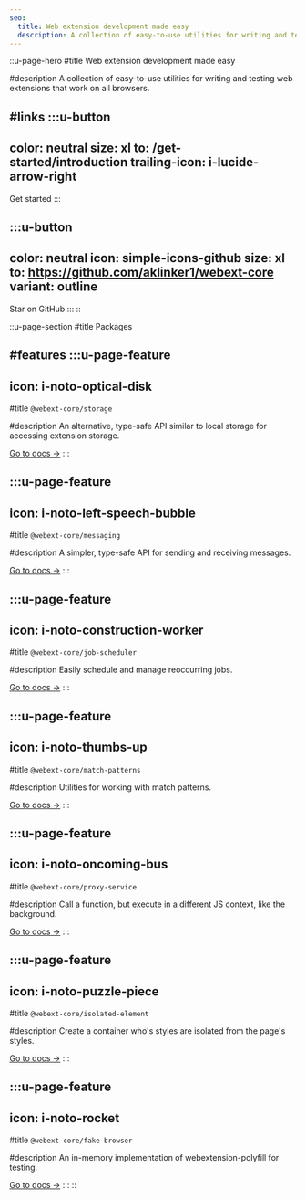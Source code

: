 ```yaml
---
seo:
  title: Web extension development made easy
  description: A collection of easy-to-use utilities for writing and testing web extensions that work on all browsers.
---
```


::u-page-hero
#title
Web extension development made easy

#description
A collection of easy-to-use utilities for writing and testing web extensions that work on all browsers.

#links
  :::u-button
  ---
  color: neutral
  size: xl
  to: /get-started/introduction
  trailing-icon: i-lucide-arrow-right
  ---
  Get started
  :::

  :::u-button
  ---
  color: neutral
  icon: simple-icons-github
  size: xl
  to: https://github.com/aklinker1/webext-core
  variant: outline
  ---
  Star on GitHub
  :::
::

::u-page-section
#title
Packages

#features
  :::u-page-feature
  ---
  icon: i-noto-optical-disk
  ---
  #title
  `@webext-core/storage`

  #description
  An alternative, type-safe API similar to local storage for accessing extension storage.

  [Go to docs →](/storage/installation)
  :::

  :::u-page-feature
  ---
  icon: i-noto-left-speech-bubble
  ---
  #title
  `@webext-core/messaging`

  #description
  A simpler, type-safe API for sending and receiving messages.

  [Go to docs →](/messaging/installation)
  :::

  :::u-page-feature
  ---
  icon: i-noto-construction-worker
  ---
  #title
  `@webext-core/job-scheduler`

  #description
  Easily schedule and manage reoccurring jobs.

  [Go to docs →](/job-scheduler/installation)
  :::

  :::u-page-feature
  ---
  icon: i-noto-thumbs-up
  ---
  #title
  `@webext-core/match-patterns`

  #description
  Utilities for working with match patterns.

  [Go to docs →](/match-patterns/installation)
  :::

  :::u-page-feature
  ---
  icon: i-noto-oncoming-bus
  ---
  #title
  `@webext-core/proxy-service`

  #description
  Call a function, but execute in a different JS context, like the background.

  [Go to docs →](/proxy-service/installation)
  :::

  :::u-page-feature
  ---
  icon: i-noto-puzzle-piece
  ---
  #title
  `@webext-core/isolated-element`

  #description
  Create a container who's styles are isolated from the page's styles.

  [Go to docs →](/isolated-element/installation)
  :::

  :::u-page-feature
  ---
  icon: i-noto-rocket
  ---
  #title
  `@webext-core/fake-browser`

  #description
  An in-memory implementation of webextension-polyfill for testing.

  [Go to docs →](/fake-browser/installation)
  :::
::
